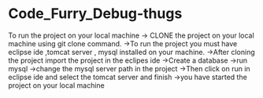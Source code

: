 # Code_Furry_Debug-thugs

To run the project on your local machine 
-> CLONE the project on your local machine using git clone command.
->To run the project you must have eclipse ide ,tomcat server , mysql installed on your machine.
->After cloning the project import the project in the eclipes ide
->Create a database 
->run mysql
->change the mysql server path in the project
->Then click on run in eclipse ide and select the tomcat server and finish 
->you have started the project on your local machine
